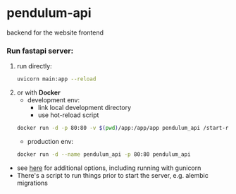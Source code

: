 # pendulum-api
backend for the website frontend


### Run fastapi server:
 1) run directly:
    ```bash
    uvicorn main:app --reload
    ```
 2) or with **Docker** 
    - development env:
         - link local development directory
         - use hot-reload script
    ```bash
    docker run -d -p 80:80 -v $(pwd)/app:/app/app pendulum_api /start-reload.sh
    ```
    - production env:
    ```bash
    docker run -d --name pendulum_api -p 80:80 pendulum_api
    ```
   
 - see [here](https://github.com/tiangolo/uvicorn-gunicorn-fastapi-docker) for additional options, including
 running with gunicorn
 - There's a script to run things prior to start the server, e.g. alembic migrations
 